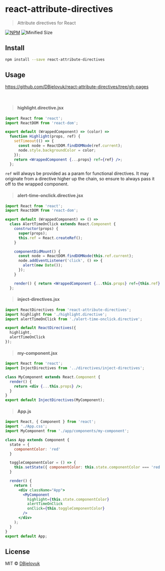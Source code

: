 # react-attribute-directives

> Attribute directives for React

[![NPM](https://img.shields.io/npm/v/react-attribute-directives.svg)](https://www.npmjs.com/package/react-attribute-directives) ![Minified Size](https://img.shields.io/bundlephobia/min/react-attribute-directives.svg?colorB=brightgreen)

## Install

```bash
npm install --save react-attribute-directives
```

## Usage

https://github.com/DBjelovuk/react-attribute-directives/tree/gh-pages

<br>

> #### highlight.directive.jsx
```jsx
import React from 'react';
import ReactDOM from 'react-dom';

export default (WrappedComponent) => (color) =>
  function Highlight(props, ref) {
    setTimeout(() => {
      const node = ReactDOM.findDOMNode(ref.current);
      node.style.backgroundColor = color;
    });
    return <WrappedComponent {...props} ref={ref} />;
  };
```
`ref` will always be provided as a param for functional directives. It may originate from a directive higher up the chain, so ensure to always pass it off to the wrapped component.

> #### alert-time-onclick.directive.jsx
```jsx
import React from 'react';
import ReactDOM from 'react-dom';

export default (WrappedComponent) => () =>
  class AlertTimeOnClick extends React.Component {
    constructor(props) {
      super(props);
      this.ref = React.createRef();
    }

    componentDidMount() {
      const node = ReactDOM.findDOMNode(this.ref.current);
      node.addEventListener('click', () => {
        alert(new Date());
      });
    }

    render() { return <WrappedComponent {...this.props} ref={this.ref} />; }
  };
```

> #### inject-directives.jsx
```jsx
import ReactDirectives from 'react-attribute-directives';
import highlight from './highlight.directive';
import alertTimeOnClick from './alert-time-onclick.directive';

export default ReactDirectives({
  highlight,
  alertTimeOnClick
});
```

> #### my-component.jsx
```jsx
import React from 'react';
import InjectDirectives from '../directives/inject-directives';

class MyComponent extends React.Component {
  render() {
    return <div {...this.props} />;
  }
}
export default InjectDirectives(MyComponent);
```

> #### App.js
```jsx
import React, { Component } from 'react';
import './App.css';
import MyComponent from './app/components/my-component';

class App extends Component {
  state = {
    componentColor: 'red'
  }

  toggleComponentColor = () => {
    this.setState({ componentColor: this.state.componentColor === 'red' ? 'blue' : 'red' });
  }

  render() {
    return (
      <div className="App">
        <MyComponent
          highlight={this.state.componentColor}
          alertTimeOnClick
          onClick={this.toggleComponentColor}
        />
      </div>
    );
  }
}
export default App;
```

## License

MIT © [DBjelovuk](https://github.com/DBjelovuk)
